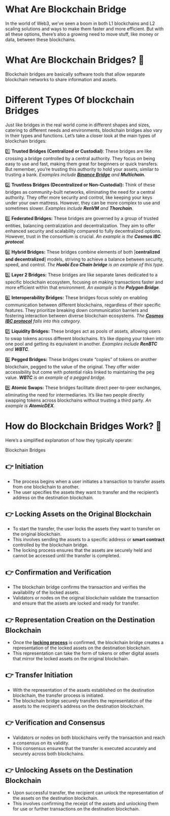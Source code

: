 
# What Are Blockchain Bridge 


In the world of Web3, we’ve seen a boom in both L1 blockchains and L2 scaling solutions and ways to make them faster and more efficient. But with all these options, there’s also a growing need to move stuff, like money or data, between these blockchains.


# What Are Blockchain Bridges? 🤔

Blockchain bridges are basically software tools that allow separate blockchain networks to share information and assets. 


# Different Types Of blockchain Bridges

Just like bridges in the real world come in different shapes and sizes, catering to different needs and environments, blockchain bridges also vary in their types and functions. Let’s take a closer look at the main types of blockchain bridges:

1️⃣  **Trusted Bridges (Centralized or Custodial)**: These bridges are like crossing a bridge controlled by a central authority. They focus on being easy to use and fast, making them great for beginners or quick transfers. But remember, you’re trusting this authority to hold your assets, similar to trusting a bank.  _Examples include_ [**_Binance Bridge_**](https://www.bnbchain.org/en/bnb-chain-bridges) _and_ **_Multichain._**

2️⃣  **Trustless Bridges (Decentralized or Non-Custodial):**  Think of these bridges as community-built networks, eliminating the need for a central authority. They offer more security and control, like keeping your keys under your own mattress. However, they can be more complex to use and sometimes slower.  _Examples include_ **_RenVM_** _and_ **_Thorchain_**_._

3️⃣  **Federated Bridges:**  These bridges are governed by a group of trusted entities, balancing centralization and decentralization. They aim to offer enhanced security and scalability compared to fully decentralized options. However, trust in the consortium is crucial.  _An example is the_ **_Cosmos IBC protocol_**_._

4️⃣  **Hybrid Bridges:**  These bridges combine elements of both  [**centralized and decentralized**]  models, striving to achieve a balance between security, speed, and control.  _The_ **_Huobi_**  **_Eco Chain bridge_** _is an example of this type._

5️⃣  **Layer 2 Bridges:** These bridges are like separate lanes dedicated to a specific blockchain ecosystem, focusing on making transactions faster and more efficient within that environment.  _An example is the_ **_Polygon Bridge_**_._

6️⃣  **Interoperability Bridges:** These bridges focus solely on enabling communication between different blockchains, regardless of their specific features. They prioritize breaking down communication barriers and fostering interaction between diverse blockchain ecosystems. _The_  [**_Cosmos IBC protocol_**](https://cosmos.network/ibc/) _falls into this category._

7️⃣  **Liquidity Bridges:** These bridges act as pools of assets, allowing users to swap tokens across different blockchains. It’s like dipping your token into one pool and getting its equivalent in another.  _Examples include_ **_RenBTC_** _and_ **_WBTC_**_._

8️⃣  **Pegged Bridges:**  These bridges create “copies” of tokens on another blockchain, pegged to the value of the original. They offer wider accessibility but come with potential risks linked to maintaining the peg value.  **_WBTC_** _is an example of a pegged bridge._

9️⃣  **Atomic Swaps:**  These bridges facilitate direct peer-to-peer exchanges, eliminating the need for intermediaries. It’s like two people directly swapping tokens across blockchains without trusting a third party.  _An example is_ **_AtomicDEX_**_._

# How do Blockchain Bridges Work? 🤔

Here’s a simplified explanation of how they typically operate:

Blockchain Bridges

## 👉 Initiation

-   The process begins when a user initiates a transaction to transfer assets from one blockchain to another.
-   The user specifies the assets they want to transfer and the recipient’s address on the destination blockchain.

## 👉 Locking Assets on the Original Blockchain

-   To start the transfer, the user locks the assets they want to transfer on the original blockchain.
-   This involves sending the assets to a specific address or  **smart contract**  controlled by the blockchain bridge.
-   The locking process ensures that the assets are securely held and cannot be accessed until the transfer is completed.

## 👉 Confirmation and Verification

-   The blockchain bridge confirms the transaction and verifies the availability of the locked assets.
-   Validators or nodes on the original blockchain validate the transaction and ensure that the assets are locked and ready for transfer.

## 👉 Representation Creation on the Destination Blockchain

-   Once the  [**locking process**](https://atomyze.us/locking-mechanism-for-data-blocks-on-a-blockchain/)  is confirmed, the blockchain bridge creates a representation of the locked assets on the destination blockchain.
-   This representation can take the form of tokens or other digital assets that mirror the locked assets on the original blockchain.

## 👉 Transfer Initiation

-   With the representation of the assets established on the destination blockchain, the transfer process is initiated.
-   The blockchain bridge securely transfers the representation of the assets to the recipient’s address on the destination blockchain.

## 👉 Verification and Consensus

-   Validators or nodes on both blockchains verify the transaction and reach a consensus on its validity.
-   This consensus ensures that the transfer is executed accurately and securely across both blockchains.

## 👉 Unlocking Assets on the Destination Blockchain

-   Upon successful transfer, the recipient can unlock the representation of the assets on the destination blockchain.
-   This involves confirming the receipt of the assets and unlocking them for use or further transactions on the destination blockchain.

